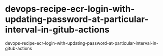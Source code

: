 # devops-recipe-ecr-login-with-updating-password-at-particular-interval-in-gitub-actions
devops-recipe-ecr-login-with-updating-password-at-particular-interval-in-gitub-actions
